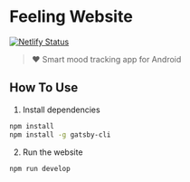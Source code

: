 # Feeling Website

[![Netlify Status](https://api.netlify.com/api/v1/badges/ce462c09-a636-47d1-a8d7-794d42741b0d/deploy-status)](https://app.netlify.com/sites/getfeeling/deploys)

> ❤️ Smart mood tracking app for Android

## How To Use

1. Install dependencies

```bash
npm install
npm install -g gatsby-cli
```

2. Run the website

```bash
npm run develop
```
